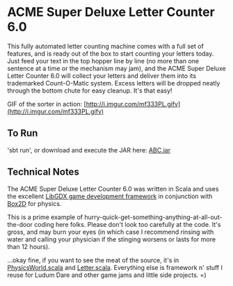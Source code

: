 ACME Super Deluxe Letter Counter 6.0
====================================

This fully automated letter counting machine comes with a full set of features, and is
ready out of the box to start counting your letters today.  Just feed your text in the
top hopper line by line (no more than one sentence at a time or the mechanism may jam),
and the ACME Super Deluxe Letter Counter 6.0 will collect your letters and deliver them
into its trademarked Count-O-Matic system.  Excess letters will be dropped neatly through
the bottom chute for easy cleanup.  It's that easy!

GIF of the sorter in action: [http://i.imgur.com/mf333PL.gifv](http://i.imgur.com/mf333PL.gifv)

To Run
------
'sbt run', or download and execute the JAR here: [ABC.jar](https://s3.amazonaws.com/JustinMullinMisc/ABC.jar)

Technical Notes
---------------
The ACME Super Deluxe Letter Counter 6.0 was written in Scala and uses the excellent
[LibGDX game development framework](https://libgdx.badlogicgames.com/) in conjunction
with [Box2D](http://box2d.org) for physics.

This is a prime example of
hurry-quick-get-something-anything-at-all-out-the-door coding here folks.  Please don't
look too carefully at the code.  It's gross, and may burn your eyes (in which case I
recommend rinsing with water and calling your physician if the stinging worsens or lasts for more
than 12 hours).

...okay fine, if you want to see the meat of the source, it's in [PhysicsWorld.scala](core/src/main/scala/com/jmullin/abc/entity/PhysicsWorld.scala) and [Letter.scala](core/src/main/scala/com/jmullin/abc/entity/Letter.scala).  Everything else is framework n' stuff I reuse for Ludum Dare and other game jams and little side projects.  =)
